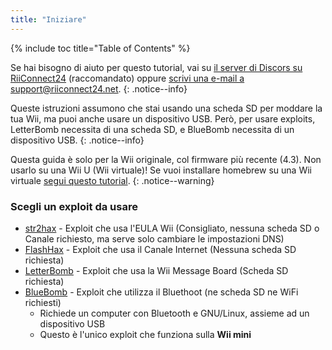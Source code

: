 ```yaml
---
title: "Iniziare"
---
```


{% include toc title="Table of Contents" %}

Se hai bisogno di aiuto per questo tutorial, vai su [il server di Discors su RiiConnect24](https://discord.gg/b4Y7jfD) (raccomandato) oppure [scrivi una e-mail a support@riiconnect24.net](mailto:support@riiconnect24.net).
{: .notice--info}

Queste istruzioni assumono che stai usando una scheda SD per moddare la tua Wii, ma puoi anche usare un dispositivo USB. Però, per usare exploits, LetterBomb necessita di una scheda SD, e BlueBomb necessita di un dispositivo USB.
{: .notice--info}

Questa guida è solo per la Wii originale, col firmware più recente (4.3). Non usarlo su una Wii U (Wii virtuale)! Se vuoi installare homebrew su una Wii virtuale [segui questo tutorial](https://wiiuguide.xyz/#/vwii-modding).
{: .notice--warning}

### Scegli un exploit da usare

- [str2hax](str2hax) - Exploit che usa l'EULA Wii (Consigliato, nessuna scheda SD o Canale richiesto, ma serve solo cambiare le impostazioni DNS)
- [FlashHax](flashhax) - Exploit che usa il Canale Internet (Nessuna scheda SD richiesta)
- [LetterBomb](letterbomb) - Exploit che usa la Wii Message Board (Scheda SD richiesta)
- [BlueBomb](bluebomb) - Exploit che utilizza il Bluethoot (ne scheda SD ne WiFi richiesti)
    * Richiede un computer con Bluetooth e GNU/Linux, assieme ad un dispositivo USB
    * Questo è l'unico exploit che funziona sulla **Wii mini**

